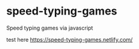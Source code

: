 # speed-typing-games
Speed typing games via javascript 

test here https://speed-typing-games.netlify.com/
